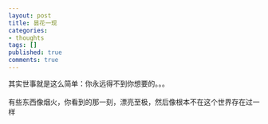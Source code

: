 ```yaml
---
layout: post
title: 昙花一现
categories:
- thoughts
tags: []
published: true
comments: true
---
```

<p><p>其实世事就是这么简单：你永远得不到你想要的。。。<br /><br />有些东西像烟火，你看到的那一刻，漂亮至极，然后像根本不在这个世界存在过一样</p></p>
